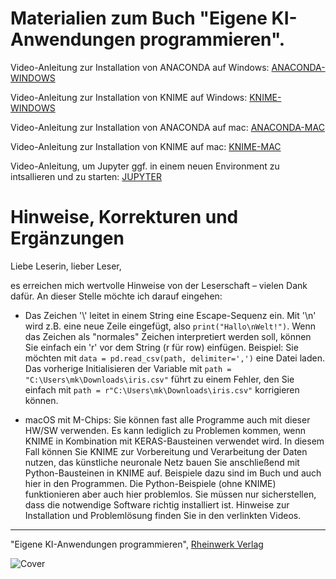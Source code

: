 # Materialien zum Buch "Eigene KI-Anwendungen programmieren".

Video-Anleitung zur Installation von ANACONDA auf Windows: [ANACONDA-WINDOWS](https://youtu.be/yHod97z3GaI?si=jAEDP2uN3c8uJwJf)


Video-Anleitung zur Installation von KNIME auf Windows: [KNIME-WINDOWS](https://youtu.be/NiJ-nJqyAwM?si=55z7rr9wgo7pkyTJ)


Video-Anleitung zur Installation von ANACONDA auf mac: [ANACONDA-MAC](https://youtu.be/XEP31aQ-UFw?si=TE2oAZM6uR1CWdB_)


Video-Anleitung zur Installation von KNIME auf mac: [KNIME-MAC](https://youtu.be/FI2Lu7SCBRQ?si=r0w9RTXH1OEimtHP)

Video-Anleitung, um Jupyter ggf. in einem neuen Environment zu intsallieren und zu starten: [JUPYTER](https://youtu.be/c7Dp09SQl8E)


# Hinweise, Korrekturen und Ergänzungen

Liebe Leserin, lieber Leser,

es erreichen mich wertvolle Hinweise von der Leserschaft – vielen Dank dafür. An dieser Stelle möchte ich darauf eingehen:

- Das Zeichen '\\' leitet in einem String eine Escape-Sequenz ein. Mit '\n' wird z.B. eine neue Zeile eingefügt, also `print("Hallo\nWelt!")`. Wenn das Zeichen als "normales" Zeichen interpretiert werden soll, können Sie einfach ein 'r' vor dem String (r für row) einfügen. Beispiel: Sie möchten mit `data = pd.read_csv(path, delimiter=',')` eine Datei laden. Das vorherige Initialisieren der Variable mit `path = "C:\Users\mk\Downloads\iris.csv"` führt zu einem Fehler, den Sie einfach mit `path = r"C:\Users\mk\Downloads\iris.csv"` korrigieren können.
  
- macOS mit M-Chips: Sie können fast alle Programme auch mit dieser HW/SW verwenden. Es kann lediglich zu Problemen kommen, wenn KNIME in Kombination mit KERAS-Bausteinen verwendet wird. In diesem Fall können Sie KNIME zur Vorbereitung und Verarbeitung der Daten nutzen, das künstliche neuronale Netz bauen Sie anschließend mit Python-Bausteinen in KNIME auf. Beispiele dazu sind im Buch und auch hier in den Programmen. Die Python-Beispiele (ohne KNIME) funktionieren aber auch hier problemlos. Sie müssen nur sicherstellen, dass die notwendige Software richtig installiert ist. Hinweise zur Installation und Problemlösung finden Sie in den verlinkten Videos.




------------------------------------------

"Eigene KI-Anwendungen programmieren", [Rheinwerk Verlag](https://www.rheinwerk-verlag.de/eigene-ki-anwendungen-programmieren)

![Cover](https://s3-eu-west-1.amazonaws.com/cover2.galileo-press.de/print/9783836297639_800.png)



